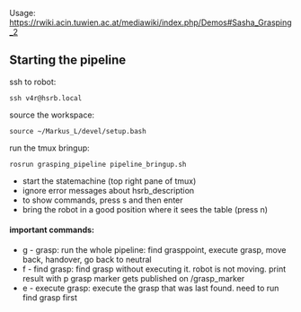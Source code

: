 Usage: https://rwiki.acin.tuwien.ac.at/mediawiki/index.php/Demos#Sasha_Grasping_2

## Starting the pipeline
ssh to robot:
```
ssh v4r@hsrb.local
```
source the workspace:
```
source ~/Markus_L/devel/setup.bash
```
run the tmux bringup:
```
rosrun grasping_pipeline pipeline_bringup.sh
```
 - start the statemachine (top right pane of tmux)
 - ignore error messages about hsrb_description
 - to show commands, press s and then enter
 - bring the robot in a good position where it sees the table (press n)

#### important commands:
 -  g - grasp: run the whole pipeline: find grasppoint, execute grasp, move back, handover, go 		back to neutral
 -  f - find grasp: find grasp without executing it. robot is not moving. print result with p
		     grasp marker gets published on /grasp_marker
 -  e - execute grasp: execute the grasp that was last found. need to run find grasp first

